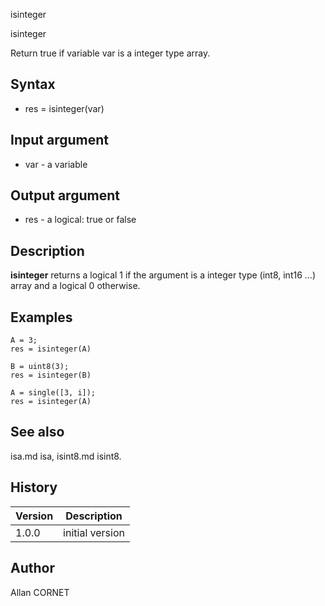



isinteger


isinteger

Return true if variable var is a integer type array.

## Syntax

- res = isinteger(var)

## Input argument

 - var - a variable

## Output argument

 - res - a logical: true or false

## Description

<b>isinteger</b> returns a logical 1 if the argument is a integer type (int8, int16 ...) array and a logical 0 otherwise.

## Examples

```Nelson
A = 3;
res = isinteger(A)
```
```Nelson
B = uint8(3);
res = isinteger(B)
```
```Nelson
A = single([3, i]);
res = isinteger(A)
```

## See also

isa.md isa, isint8.md isint8.
## History

|Version|Description|
|------|------|
|1.0.0|initial version|


## Author

Allan CORNET



